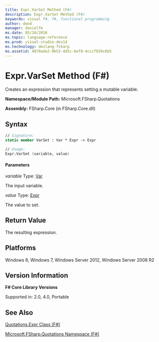 ```yaml
---
title: Expr.VarSet Method (F#)
description: Expr.VarSet Method (F#)
keywords: visual f#, f#, functional programming
author: dend
manager: danielfe
ms.date: 05/16/2016
ms.topic: language-reference
ms.prod: visual-studio-dev14
ms.technology: devlang-fsharp
ms.assetid: 4070ade2-9b52-4d5c-bef0-4cccfb59c6b5 
---
```


# Expr.VarSet Method (F#)

Creates an expression that represents setting a mutable variable.

**Namespace/Module Path:** Microsoft.FSharp.Quotations

**Assembly:** FSharp.Core (in FSharp.Core.dll)


## Syntax

```fsharp
// Signature:
static member VarSet : Var * Expr -> Expr

// Usage:
Expr.VarSet (variable, value)
```

#### Parameters
*variable*
Type: [Var](https://msdn.microsoft.com/library/2b1237f9-d897-4bcf-872a-4a297db3f7b5)


The input variable.


*value*
Type: [Expr](https://msdn.microsoft.com/library/ed6a2caf-69d4-45c2-ab97-e9b3be9bce65)


The value to set.

## Return Value

The resulting expression.

## Platforms
Windows 8, Windows 7, Windows Server 2012, Windows Server 2008 R2


## Version Information
**F# Core Library Versions**

Supported in: 2.0, 4.0, Portable

## See Also
[Quotations.Expr Class &#40;F&#35;&#41;](Quotations.Expr-Class-%5BFSharp%5D.md)

[Microsoft.FSharp.Quotations Namespace &#40;F&#35;&#41;](Microsoft.FSharp.Quotations-Namespace-%5BFSharp%5D.md)